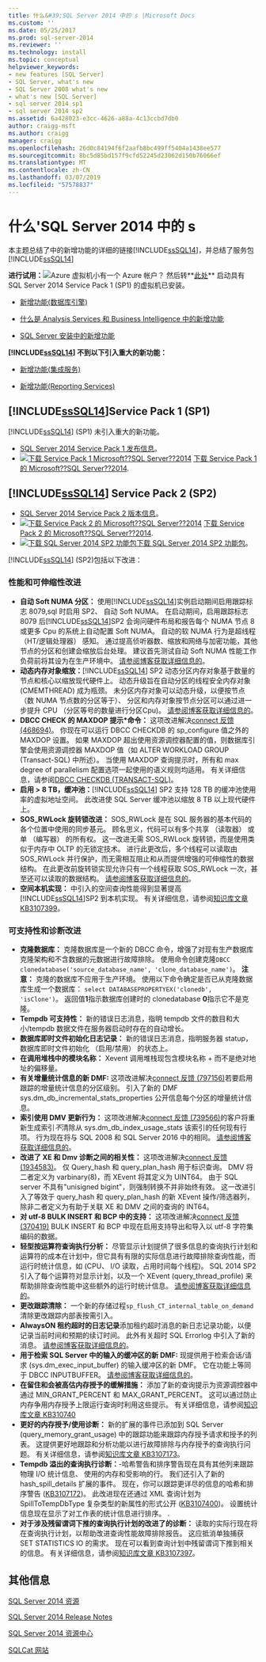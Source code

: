 ```yaml
---
title: 什么&#39;SQL Server 2014 中的 s |Microsoft Docs
ms.custom: ''
ms.date: 05/25/2017
ms.prod: sql-server-2014
ms.reviewer: ''
ms.technology: install
ms.topic: conceptual
helpviewer_keywords:
- new features [SQL Server]
- SQL Server, what's new
- SQL Server 2008 what's new
- what's new [SQL Server]
- sql server 2014 sp1
- sql server 2014 sp2
ms.assetid: 6a428023-e3cc-4626-a88a-4c13ccbd7db0
author: craigg-msft
ms.author: craigg
manager: craigg
ms.openlocfilehash: 26d0c84194f6f2aafb8bc499ff5404a1438ee577
ms.sourcegitcommit: 8bc5d85bd157f9cfd52245d23062d150b76066ef
ms.translationtype: MT
ms.contentlocale: zh-CN
ms.lasthandoff: 03/07/2019
ms.locfileid: "57578837"
---
```

# <a name="what39s-new-in-sql-server-2014"></a>什么&#39;SQL Server 2014 中的 s
  本主题总结了中的新增功能的详细的链接[!INCLUDE[ssSQL14](../includes/sssql14-md.md)]，并总结了服务包 [!INCLUDE[ssSQL14](../includes/sssql14-md.md)]  
 
**进行试用：**![Azure 虚拟机小](./media/what-s-new-in-sql-server-2016/azure-virtual-machine-small.png)有一个 Azure 帐户？  然后转**[此处](https://ms.portal.azure.com/?flight=1#create/Microsoft.SQLServer2014sp1EnterpriseWindowsServer2012R2)** 启动具有 SQL Server 2014 Service Pack 1 (SP1) 的虚拟机已安装。 
  
-   [新增功能&#40;数据库引擎&#41;](../database-engine/whats-new-in-sql-server-2016.md)  
  
-   [什么是 Analysis Services 和 Business Intelligence 中的新增功能](../analysis-services/what-s-new-in-analysis-services.md)  
  
-   [SQL Server 安装中的新增功能](install/what-s-new-in-sql-server-installation.md)  
  
 **[!INCLUDE[ssSQL14](../includes/sssql14-md.md)] 不到以下引入重大的新功能：**  
  
-   [新增功能&#40;集成服务&#41;](../integration-services/what-s-new-in-integration-services-in-sql-server-2016.md)  
  
-   [新增功能&#40;Reporting Services&#41;](../reporting-services/what-s-new-reporting-services.md)  
  
## <a name="includesssql14includessssql14-mdmd-service-pack-1-sp1"></a>[!INCLUDE[ssSQL14](../includes/sssql14-md.md)]Service Pack 1 (SP1)
[!INCLUDE[ssSQL14](../includes/sssql14-md.md)] (SP1) 未引入重大的新功能。
-  [SQL Server 2014 Service Pack 1 发布信息](https://support.microsoft.com/en-us/kb/3058865)。
-  [![下载 Service Pack 1 Microsoft??SQL Server??2014](./media/what-s-new-in-sql-server-2016/download.png)](https://www.microsoft.com/en-us/download/details.aspx?id=46694) [下载 Service Pack 1 的 Microsoft??SQL Server??2014](https://www.microsoft.com/en-us/download/details.aspx?id=46694).


## <a name="includesssql14includessssql14-mdmd-service-pack-2-sp2"></a>[!INCLUDE[ssSQL14](../includes/sssql14-md.md)] Service Pack 2 (SP2)
- [SQL Server 2014 Service Pack 2 版本信息](https://support.microsoft.com/en-us/kb/3171021)。
-  [![下载 Service Pack 2 的 Microsoft??SQL Server??2014](./media/what-s-new-in-sql-server-2016/download.png)](https://go.microsoft.com/fwlink/?LinkID=821558) [下载 Service Pack 2 的 Microsoft??SQL Server??2014](https://go.microsoft.com/fwlink/?LinkID=821558).
-  [![下载 SQL Server 2014 SP2 功能包](./media/what-s-new-in-sql-server-2016/download.png)](https://www.microsoft.com/en-us/download/details.aspx?id=53164)[下载 SQL Server 2014 SP2 功能包](https://www.microsoft.com/en-us/download/details.aspx?id=53164)。

[!INCLUDE[ssSQL14](../includes/sssql14-md.md)] (SP2)包括以下改进：

### <a name="performance-and-scalability-improvements"></a>性能和可伸缩性改进 
-   **自动 Soft NUMA 分区：** 使用[!INCLUDE[ssSQL14](../includes/sssql14-md.md)]实例启动期间启用跟踪标志 8079,sql 时启用 SP2、 自动 Soft NUMA。 在启动期间，启用跟踪标志 8079 后[!INCLUDE[ssSQL14](../includes/sssql14-md.md)]SP2 会询问硬件布局和报告每个 NUMA 节点 8 或更多 Cpu 的系统上自动配置 Soft NUMA。 自动的软 NUMA 行为是超线程 （HT/逻辑处理器） 感知。 通过提高侦听器数、缩放和网络与加密功能，其他节点的分区和创建会缩放后台处理。 建议首先测试自动 Soft NUMA 性能工作负荷前将其设为在生产环境中。 [请参阅博客获取详细信息的](https://blogs.msdn.microsoft.com/psssql/2016/03/30/sql-2016-it-just-runs-faster-automatic-soft-numa/)。 
-  **动态内存对象缩放：**[!INCLUDE[ssSQL14](../includes/sssql14-md.md)] SP2 动态分区内存对象基于数量的节点和核心以缩放现代硬件上。 动态升级旨在自动分区的线程安全内存对象 (CMEMTHREAD) 成为瓶颈。 未分区内存对象可以动态升级，以便按节点 （数 NUMA 节点数的分区等于）、 分区和内存对象按节点分区可以通过进一步提升 CPU （分区等号的数量进行分区Cpu)。 [请参阅博客获取详细信息的](https://blogs.msdn.microsoft.com/psssql/2016/04/06/sql-2016-it-just-runs-faster-dynamic-memory-object-cmemthread-partitioning/)。
-  **DBCC CHECK 的 MAXDOP 提示\*命令：** 这项改进解决[connect 反馈 (468694)](https://connect.microsoft.com/SQLServer/feedback/details/468694/maxdop-option-in-dbcc-checkdb)。 你现在可以运行 DBCC CHECKDB 的 sp_configure 值之外的 MAXDOP 设置。 如果 MAXDOP 超出使用资源调控器配置的值，则数据库引擎会使用资源调控器 MAXDOP 值（如 ALTER WORKLOAD GROUP (Transact-SQL) 中所述）。 当使用 MAXDOP 查询提示时，所有和 max degree of parallelism 配置选项一起使用的语义规则均适用。 有关详细信息，请参阅[DBCC CHECKDB (TRANSACT-SQL)](https://msdn.microsoft.com/library/ms176064.aspx)。
-   **启用 > 8 TB，缓冲池：**[!INCLUDE[ssSQL14](../includes/sssql14-md.md)] SP2 支持 128 TB 的缓冲池使用率的虚拟地址空间。 此改进使 SQL Server 缓冲池以缩放 8 TB 以上现代硬件上。
-   **SOS_RWLock 旋转锁改进：** SOS_RWLock 是在 SQL 服务器的基本代码的各个位置中使用的同步基元。  顾名思义，代码可以有多个共享 （读取器） 或单 （编写器） 的所有权。 这一改进无需 SOS_RWLock 旋转锁，而是使用类似于内存中 OLTP 的无锁定技术。 进行此更改后，多个线程可以读取由 SOS_RWLock 并行保护，而无需相互阻止和从而提供增强的可伸缩性的数据结构。 在此更改前旋转锁实现允许只有一个线程获取 SOS_RWLock 一次，甚至还可以读取的数据结构。  [请参阅博客获取详细信息的](https://blogs.msdn.microsoft.com/psssql/2016/04/07/sql-2016-it-just-runs-faster-sos_rwlock-redesign/)。
-    **空间本机实现：** 中引入的空间查询性能得到显著提高[!INCLUDE[ssSQL14](../includes/sssql14-md.md)]SP2 到本机实现。 有关详细信息，请参阅[知识库文章 KB3107399](https://support.microsoft.com/en-us/kb/3107399)。

### <a name="supportability-and-diagnostics-improvements"></a>可支持性和诊断改进
-   **克隆数据库：** 克隆数据库是一个新的 DBCC 命令，增强了对现有生产数据库克隆架构和不含数据的元数据进行故障排除。 使用命令创建克隆`DBCC clonedatabase('source_database_name', 'clone_database_name')`。  **注意：** 克隆的数据库不应用于生产环境。 使用以下命令确定是否已从克隆数据库生成一个数据库： `select DATABASEPROPERTYEX('clonedb', 'isClone')`。 返回值**1**指示数据库创建时的 clonedatabase **0**指示它不是克隆。
-   **Tempdb 可支持性：** 新的错误日志消息，指明 tempdb 文件的数目和大小/tempdb 数据文件在服务器启动时存在的自动增长。
-   **数据库即时文件初始化日志记录：** 新的错误日志消息，指明服务器 statup，数据库即时文件初始化 （启用/禁用） 的状态上。
-   **在调用堆栈中的模块名称：** Xevent 调用堆栈现包含模块名称 + 而不是绝对地址的偏移量。
-   **有关增量统计信息的新 DMF:** 这项改进解决[connect 反馈 (797156)](https://connect.microsoft.com/SQLServer/feedback/details/797156/display-sys-dm-db-stats-properties-per-partition-for-incremental-statistics)若要启用跟踪的增量统计信息的分区级别。 引入了新的 DMF sys.dm_db_incremental_stats_properties 公开信息每个分区的增量统计信息。
-   **索引使用 DMV 更新行为：** 这项改进解决[connect 反馈 (739566)](https://connect.microsoft.com/SQLServer/feedback/details/739566/rebuilding-an-index-clears-stats-from-sys-dm-db-index-usage-stats)的客户将重新生成索引*不*清除从 sys.dm_db_index_usage_stats 该索引的任何现有行项。 行为现在将与 SQL 2008 和 SQL Server 2016 中的相同。 [请参阅博客获取详细信息的](https://blogs.msdn.microsoft.com/sql_server_team/index-usage-dmv-behavior-updated/)。
-   **改进了 XE 和 Dmv 诊断之间的相关性：** 这项改进解决[connect 反馈 (1934583)](https://connect.microsoft.com/SQLServer/feedback/details/1934583/extended-events-query-hash-and-query-plan-hash-data-types)。 仅 Query_hash 和 query_plan_hash 用于标识查询。 DMV 将二者定义为 varbinary(8)，而 XEvent 将其定义为 UINT64。 由于 SQL server 不具有"unisigned bigint"，则强制转换不并非始终有效。 这一改进引入了等效于 query_hash 和 query_plan_hash 的新 XEvent 操作/筛选器列，除非二者定义为有助于关联 XE 和 DMV 之间的查询的 INT64。
-   **对 utf-8 BULK INSERT 和 BCP 中的支持：** 这项改进解决[connect 反馈 (370419)](https://connect.microsoft.com/SQLServer/feedback/details/370419/bulk-insert-and-bcp-does-not-recognize-codepage-65001) BULK INSERT 和 BCP 中现在启用支持导出和导入以 utf-8 字符集编码的数据。
-   **轻型按运算符查询执行分析：** 尽管显示计划提供了很多信息的查询执行计划和运算符的成本在计划中，但它具有有限的实际信息进行故障排除查询性能，而运行时统计信息，如 (CPU、 I/O 读取，占用时间每个线程)。 SQL 2014 SP2 引入了每个运算符对显示计划，以及一个 XEvent (query_thread_profile) 来帮助排除查询性能中这些额外的运行时统计信息。 [请参阅博客获取详细信息的](https://blogs.msdn.microsoft.com/sql_server_team/added-per-operator-level-performance-stats-for-query-processing/)。
-   **更改跟踪清除：** 一个新的存储过程`sp_flush_CT_internal_table_on_demand`清除更改跟踪内部表按需引入。
-   **AlwaysON 租约超时的日志记录**添加租约超时消息的新日志记录功能，以便记录当前时间和预期的续订时间。 此外有关超时 SQL Errorlog 中引入了新的消息。 [请参阅博客获取详细信息的](https://blogs.msdn.microsoft.com/alwaysonpro/2016/02/23/improved-alwayson-availability-group-lease-timeout-diagnostics/)。
-   **用于检索 SQL Server 中的输入的缓冲区的新 DMF:** 现提供用于检索会话/请求 (sys.dm_exec_input_buffer) 的输入缓冲区的新 DMF。 它在功能上等同于 DBCC INPUTBUFFER。 [请参阅博客获取详细信息的](https://blogs.msdn.microsoft.com/sql_server_team/new-dmf-for-retrieving-input-buffer-in-sql-server/)。
-   **在留住和会被高估内存授予的缓解措施：** 添加了新的查询提示为资源调控器中通过 MIN_GRANT_PERCENT 和 MAX_GRANT_PERCENT。 这可以通过防止内存争用内存授予上限运行查询时利用这些提示。 有关详细信息，请参阅[知识库文章 KB310740](https://support.microsoft.com/en-us/kb/3107401)
-   **更好的内存授予/使用诊断：** 新的扩展的事件已添加到 SQL Server (query_memory_grant_usage) 中的跟踪功能来跟踪内存授予请求和授予的列表。 这提供更好地跟踪和分析功能以进行故障排除与内存授予的查询执行问题。 有关详细信息，请参阅[知识库文章 KB3107173](https://support.microsoft.com/en-us/kb/3107173)。
-   **Tempdb 溢出的查询执行诊断：**-哈希警告和排序警告现在具有其他列来跟踪物理 I/O 统计信息、 使用的内存和受影响的行。 我们还引入了新的 hash_spill_details 扩展的事件。 现在，你可以跟踪更详尽的信息的哈希和排序警告 ([KB3107172](https://support.microsoft.com/en-us/kb/3107172))。 此改进现在还通过 XML 查询计划为 SpillToTempDbType 复杂类型的新属性的形式公开 ([KB3107400](https://support.microsoft.com/en-us/kb/3107400))。 设置统计信息现在显示了对工作表的统计信息进行排序。 .
-   **对于涉及残留谓词下推的查询执行计划的改进了的诊断：** 读取的实际行现在将在查询执行计划，以帮助改进查询性能故障排除报告。 这应抵消单独捕获 SET STATISTICS IO 的需求。 现在可以看到查询计划中残留谓词下推到相关的信息。 有关详细信息，请参阅[知识库文章 KB3107397](https://support.microsoft.com/en-us/kb/3107397)。


## <a name="additional-information"></a>其他信息  
 [SQL Server 2014 资源](../2014-toc/books-online-for-sql-server-2014.md)  
  
 [SQL Server 2014 Release Notes](https://go.microsoft.com/fwlink/p/?linkID=296445)  
  
 [SQL Server 2014 资源中心](https://msdn.microsoft.com/sqlserver/dn135309)  
  
 [SQLCat 网站](https://go.microsoft.com/fwlink/p/?linkID=220963)  
  
  
